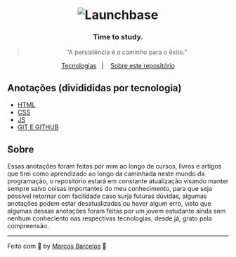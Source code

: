 
<h1 align="center">
    <img alt="Launchbase" src="https://raw.githubusercontent.com/marcosbarcelos/Portfolio/main/assets/favicon.ico" />
</h1>

<h3 align="center">
  Time to study.
</h3>

<blockquote align="center">“A persistência é o caminho para o êxito.”</blockquote>

<p align="center">
  <a href="#desafios">Tecnologias</a>&nbsp;&nbsp;&nbsp;|&nbsp;&nbsp;&nbsp;
  <a href="#sobre">Sobre este repositório</a>
</p>

## Anotações (dividididas por tecnologia)

- [HTML](/HTML)
- [CSS](/CSS)
- [JS](/JS)
- [GIT E GITHUB](/GITEGITHUB)

## Sobre

Essas anotações foram feitas por mim ao longo de cursos, livros e artigos que tirei como aprendizado ao longo da caminhada neste mundo da programação, o repositório estará em constante atualização visando manter sempre salvo coisas importantes do meu conhecimento, para que seja possivel retornar com facilidade caso surja futuras dúvidas, algumas anotações podem estar desatualizadas ou haver algum erro, visto que algumas dessas anotações foram feitas por um jovem estudante ainda sem nenhum conheciento nas respectivas tecnologias, desde já, grato pela compreensão.

---

Feito com :purple_heart: by [Marcos Barcelos](https://marcosbarcelos.github.io/Portfolio/) :wave:

